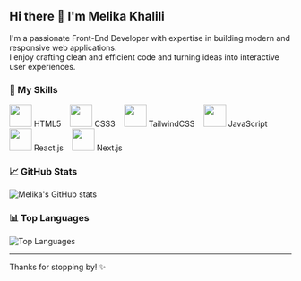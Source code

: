 ## Hi there 👋 I'm Melika Khalili

I'm a passionate Front-End Developer with expertise in building modern and responsive web applications.  
I enjoy crafting clean and efficient code and turning ideas into interactive user experiences.

### 🚀 My Skills

<img src="https://cdn.jsdelivr.net/gh/devicons/devicon/icons/html5/html5-original.svg" width="40" height="40"/>  HTML5 &nbsp;&nbsp;
<img src="https://cdn.jsdelivr.net/gh/devicons/devicon/icons/css3/css3-original.svg" width="40" height="40"/>  CSS3 &nbsp;&nbsp;
<img src="https://cdn.jsdelivr.net/gh/devicons/devicon/icons/tailwindcss/tailwindcss-plain.svg" width="40" height="40"/>  TailwindCSS &nbsp;&nbsp;
<img src="https://cdn.jsdelivr.net/gh/devicons/devicon/icons/javascript/javascript-original.svg" width="40" height="40"/>  JavaScript &nbsp;&nbsp;
<img src="https://cdn.jsdelivr.net/gh/devicons/devicon/icons/react/react-original.svg" width="40" height="40"/>  React.js &nbsp;&nbsp;
<img src="https://cdn.jsdelivr.net/gh/devicons/devicon/icons/nextjs/nextjs-original.svg" width="40" height="40"/>  Next.js

### 📈 GitHub Stats

![Melika's GitHub stats](https://github-readme-stats.vercel.app/api?username=Melika-Khalili&show_icons=true&theme=radical)

### 📊 Top Languages

![Top Languages](https://github-readme-stats.vercel.app/api/top-langs/?username=Melika-Khalili&layout=compact&theme=radical)

---

Thanks for stopping by! ✨
